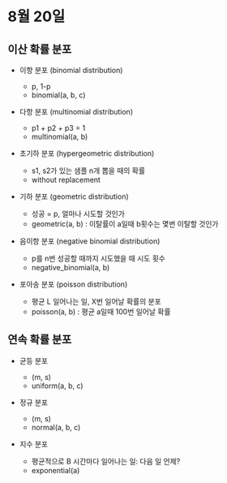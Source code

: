 # 8월 20일

## 이산 확률 분포
* 이항 분포 (binomial distribution)
    * p, 1-p
    * binomial(a, b, c)

* 다항 분포 (multinomial distribution)
    * p1 + p2 + p3 = 1
    * multinomial(a, b)

* 초기하 분포 (hypergeometric distribution)
    * s1, s2가 있는 샘플 n개 뽑을 때의 확률
    * without replacement

* 기하 분포 (geometric distribution)
    * 성공 = p, 얼마나 시도할 것인가
    * geometric(a, b) : 이탈률이 a일때 b횟수는 몇번 이탈할 것인가

* 음이항 분포 (negative binomial distribution)
    * p를 n번 성공할 때까지 시도했을 때 시도 횟수
    * negative_binomial(a, b)

* 포아송 분포 (poisson distribution)
    * 평균 L 일어나는 일, X번 일어날 확률의 분포
    * poisson(a, b) : 평균 a일때 100번 일어날 확률

## 연속 확률 분포
* 균등 분포
    * (m, s)
    * uniform(a, b, c) 

* 정규 분포
    * (m, s) 
    * normal(a, b, c)
    
* 지수 분포
    * 평균적으로 B 시간마다 일어나는 일: 다음 일 언제?
    * exponential(a)
